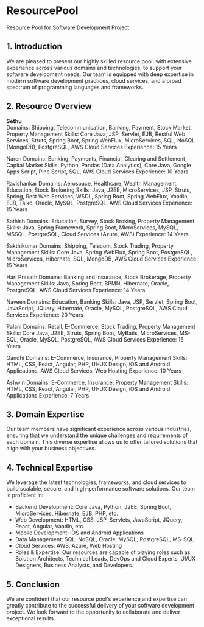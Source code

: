 # ResourcePool
Resource Pool for Software Development Project

## 1. Introduction
  We are pleased to present our highly skilled resource pool, with extensive experience across
  various domains and technologies, to support your software development needs. Our team is
  equipped with deep expertise in modern software development practices, cloud services, and a
  broad spectrum of programming languages and frameworks.
## 2. Resource Overview
**Sethu** <br>
Domains: Shipping, Telecommunication, Banking, Payment, Stock Market, Property Management
Skills: Core Java, JSP, Servlet, EJB, Restful Web Services, Struts, Spring Boot, Spring WebFlux,
MicroServices, SQL, NoSQL (MongoDB), PostgreSQL, AWS Cloud Services
Experience: 15 Years

Naren
Domains: Banking, Payments, Financial, Clearing and Settlement, Capital Market
Skills: Python, Pandas (Data Analytics), Core Java, Google Apps Script, Pine Script, SQL, AWS
Cloud Services
Experience: 10 Years

Ravishankar
Domains: Aerospace, Healthcare, Wealth Management, Education, Stock Brokering
Skills: Java, J2EE, MicroServices, JSP, Struts, Spring, Rest Web Services, WSDL, Spring Boot,
Spring WebFlux, Vaadin, EJB, Taiko, Oracle, MySQL, PostgreSQL, AWS Cloud Services
Experience: 15 Years

Sathish
Domains: Education, Survey, Stock Broking, Property Management
Skills: Java, Spring Framework, Spring Boot, MicroServices, MySQL, MSSQL, PostgreSQL, Cloud
Services (Azure, AWS)
Experience: 14 Years

Sakthikumar
Domains: Shipping, Telecom, Stock Trading, Property Management
Skills: Core Java, Spring WebFlux, Spring Boot, PostgreSQL, MicroServices, Hibernate, SQL,
MongoDB, AWS Cloud Services
Experience: 15 Years

Hari Prasath
Domains: Banking and Insurance, Stock Brokerage, Property Management
Skills: Java, Spring Boot, BPMN, Hibernate, Oracle, PostgreSQL, AWS Cloud Services
Experience: 14 Years

Naveen
Domains: Education, Banking
Skills: Java, JSP, Servlet, Spring Boot, JavaScript, JQuery, Hibernate, Oracle, MySQL, PostgreSQL,
AWS Cloud Services
Experience: 20 Years

Palani
Domains: Retail, E-Commerce, Stock Trading, Property Management
Skills: Core Java, J2EE, Struts, Spring Boot, MyBatis, MicroServices, MS-SQL, Oracle, MySQL,
PostgreSQL, AWS Cloud Services
Experience: 16 Years

Gandhi
Domains: E-Commerce, Insurance, Property Management
Skills: HTML, CSS, React, Angular, PHP, UI-UX Design, iOS and Android Applications, AWS Cloud
Services, Web Hosting
Experience: 10 Years

Ashwin
Domains: E-Commerce, Insurance, Property Management
Skills: HTML, CSS, React, Angular, PHP, UI-UX Design, iOS and Android Applications
Experience: 7 Years

## 3. Domain Expertise
Our team members have significant experience across various industries, ensuring that we
understand the unique challenges and requirements of each domain. This diverse expertise allows
us to offer tailored solutions that align with your business objectives.

## 4. Technical Expertise
We leverage the latest technologies, frameworks, and cloud services to build scalable, secure, and
high-performance software solutions. Our team is proficient in:
- Backend Development: Core Java, Python, J2EE, Spring Boot, MicroServices, Hibernate, EJB,
PHP, etc.
- Web Development: HTML, CSS, JSP, Servlets, JavaScript, JQuery, React, Angular, Vaadin, etc.
- Mobile Development: iOS and Android Applications
- Data Management: SQL, NoSQL, Oracle, MySQL, PostgreSQL, MS-SQL
- Cloud Services: AWS, Azure, Web Hosting
- Roles & Expertise: Our resources are capable of playing roles such as Solution Architects,
Technical Leads, DevOps and Cloud Experts, UI/UX Designers, Business Analysts, and
Developers.

## 5. Conclusion
We are confident that our resource pool's experience and expertise can greatly contribute to the
successful delivery of your software development project. We look forward to the opportunity to
collaborate and deliver exceptional results.
